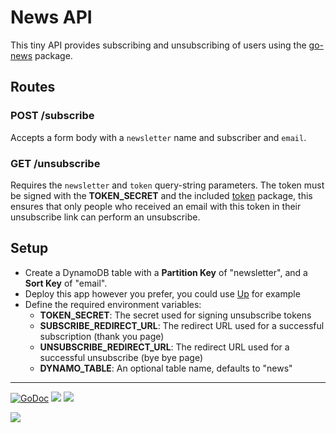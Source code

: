 # News API

This tiny API provides subscribing and unsubscribing of users using the [go-news](https://github.com/tj/go-news) package. 

## Routes

### POST /subscribe

Accepts a form body with a `newsletter` name and subscriber and `email`.

### GET /unsubscribe

Requires the `newsletter` and `token` query-string parameters. The token must be signed with the __TOKEN_SECRET__ and the included [token](./token) package, this ensures that only people who received an email with this token in their unsubscribe link can perform an unsubscribe.

## Setup

- Create a DynamoDB table with a __Partition Key__ of "newsletter", and a __Sort Key__ of "email".
- Deploy this app however you prefer, you could use [Up](https://github.com/apex/up) for example
- Define the required environment variables:
    - __TOKEN_SECRET__: The secret used for signing unsubscribe tokens
    - __SUBSCRIBE_REDIRECT_URL__: The redirect URL used for a successful subscription (thank you page)
    - __UNSUBSCRIBE_REDIRECT_URL__: The redirect URL used for a successful unsubscribe (bye bye page)
    - __DYNAMO_TABLE__: An optional table name, defaults to "news"

---

[![GoDoc](https://godoc.org/github.com/tj/news-api?status.svg)](https://godoc.org/github.com/tj/news-api)
![](https://img.shields.io/badge/license-MIT-blue.svg)
![](https://img.shields.io/badge/status-stable-green.svg)

<a href="https://apex.sh"><img src="http://tjholowaychuk.com:6000/svg/sponsor"></a>

